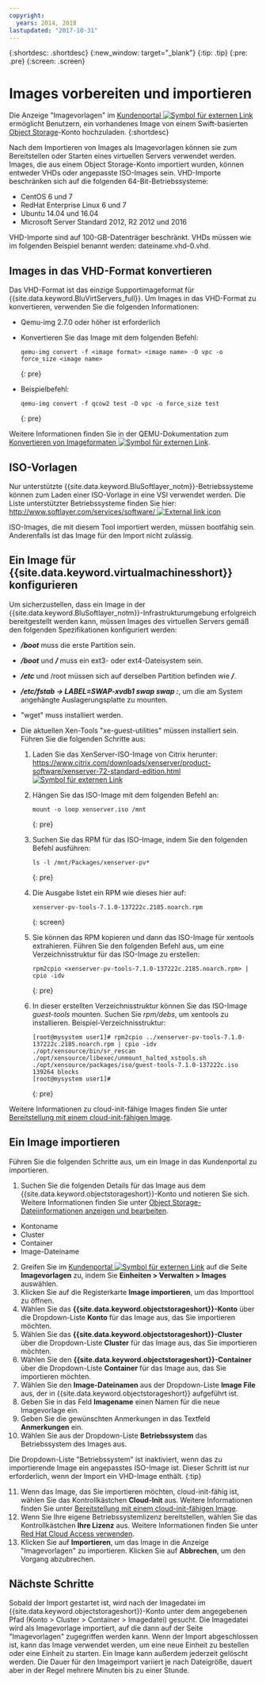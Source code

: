 ```yaml
---
copyright:
  years: 2014, 2018
lastupdated: "2017-10-31"
---
```


{:shortdesc: .shortdesc}
{:new_window: target="_blank"}
{:tip: .tip}
{:pre: .pre}
{:screen: .screen}


# Images vorbereiten und importieren

Die Anzeige "Imagevorlagen" im [Kundenportal ![Symbol für externen Link](../../icons/launch-glyph.svg "Symbol für externen Link")](https://control.softlayer.com/) ermöglicht Benutzern, ein vorhandenes Image von einem Swift-basierten [Object Storage](/docs/infrastructure/objectstorage-swift/index.html)-Konto hochzuladen.
{:shortdesc}

Nach dem Importieren von Images als Imagevorlagen können sie zum Bereitstellen oder Starten eines virtuellen Servers verwendet werden. Images, die aus einem Object Storage-Konto importiert wurden, können entweder VHDs oder angepasste ISO-Images sein. VHD-Importe beschränken sich auf die folgenden 64-Bit-Betriebssysteme:

* CentOS 6 und 7
* RedHat Enterprise Linux 6 und 7
* Ubuntu 14.04 und 16.04
* Microsoft Server Standard 2012, R2 2012 und 2016

VHD-Importe sind auf 100-GB-Datenträger beschränkt. VHDs müssen wie im folgenden Beispiel benannt werden: dateiname.vhd-0.vhd.

## Images in das VHD-Format konvertieren

Das VHD-Format ist das einzige Supportimageformat für {{site.data.keyword.BluVirtServers_full}}. Um Images in das VHD-Format zu konvertieren, verwenden Sie die folgenden Informationen:

* Qemu-img 2.7.0 oder höher ist erforderlich
* Konvertieren Sie das Image mit dem folgenden Befehl: 
 
  ```
  qemu-img convert -f <image format> <image name> -O vpc -o force_size <image name>
  ```
  {: pre}
   
* Beispielbefehl:
   
  ```
  qemu-img convert -f qcow2 test -O vpc -o force_size test
  ```
  {: pre}

Weitere Informationen finden Sie in der QEMU-Dokumentation zum [Konvertieren von Imageformaten ![Symbol für externen Link](../../icons/launch-glyph.svg "Symbol für externen Link")](https://en.wikibooks.org/wiki/QEMU/Images#Converting_image_formats).

## ISO-Vorlagen

Nur unterstützte {{site.data.keyword.BluSoftlayer_notm}}-Betriebssysteme können zum Laden einer ISO-Vorlage in eine VSI verwendet werden. Die Liste unterstützter Betriebssysteme finden Sie hier: [http://www.softlayer.com/services/software/ ![External link icon](../../icons/launch-glyph.svg "External link icon")](http://www.softlayer.com/services/software/)

ISO-Images, die mit diesem Tool importiert werden, müssen bootfähig sein. Anderenfalls ist das Image für den Import nicht zulässig. 

## Ein Image für {{site.data.keyword.virtualmachinesshort}} konfigurieren

Um sicherzustellen, dass ein Image in der {{site.data.keyword.BluSoftlayer_notm}}-Infrastrukturumgebung erfolgreich bereitgestellt werden kann, müssen Images des virtuellen Servers gemäß den folgenden Spezifikationen konfiguriert werden:

* ***/boot*** muss die erste Partition sein.
* ***/boot*** und ***/*** muss ein ext3- oder ext4-Dateisystem sein.
* ***/etc***  und /root müssen sich auf derselben Partition befinden wie ***/***.
* ***/etc/fstab -> LABEL=SWAP-xvdb1 swap swap :***, um die am System angehängte Auslagerungsplatte zu mounten.
* "wget" muss installiert werden.
* Die aktuellen Xen-Tools "xe-guest-utilities" müssen installiert sein. Führen Sie die folgenden Schritte aus:
    
    1. Laden Sie das XenServer-ISO-Image von Citrix herunter: [https://www.citrix.com/downloads/xenserver/product-software/xenserver-72-standard-edition.html ![Symbol für externen Link](../../icons/launch-glyph.svg "Symbol für externen Link")](https://www.citrix.com/downloads/xenserver/product-software/xenserver-72-standard-edition.html)
    
    2. Hängen Sie das ISO-Image mit dem folgenden Befehl an: 
    
        ```
        mount -o loop xenserver.iso /mnt
        ```
        {: pre}
    
    3. Suchen Sie das RPM für das ISO-Image, indem Sie den folgenden Befehl ausführen:
    
        ```
        ls -l /mnt/Packages/xenserver-pv*
        ```
        {: pre}
    
    4. Die Ausgabe listet ein RPM wie dieses hier auf: 
    
        ```
        xenserver-pv-tools-7.1.0-137222c.2185.noarch.rpm
        ```
        {: screen}
     
     5. Sie können das RPM kopieren und dann das ISO-Image für xentools extrahieren. Führen Sie den folgenden Befehl aus, um eine Verzeichnisstruktur für das ISO-Image zu erstellen:
    
        ```
        rpm2cpio <xenserver-pv-tools-7.1.0-137222c.2185.noarch.rpm> | cpio -idv
        ```
        {: pre}
    
     6. In dieser erstellten Verzeichnisstruktur können Sie das ISO-Image *guest-tools* mounten. Suchen Sie *rpm/debs*, um xentools zu installieren. Beispiel-Verzeichnisstruktur:
     
        ```
        [root@mysystem user1]# rpm2cpio ../xenserver-pv-tools-7.1.0-137222c.2185.noarch.rpm | cpio -idv
        ./opt/xensource/bin/sr_rescan
        ./opt/xensource/libexec/unmount_halted_xstools.sh
        ./opt/xensource/packages/iso/guest-tools-7.1.0-137222c.iso
        139264 blocks
        [root@mysystem user1]#
        ```
        {: pre}
    
Weitere Informationen zu cloud-init-fähige Images finden Sie unter [Bereitstellung mit einem cloud-init-fähigen Image](image_cloud-init.html).

## Ein Image importieren

Führen Sie die folgenden Schritte aus, um ein Image in das Kundenportal zu importieren.

1. Suchen Sie die folgenden Details für das Image aus dem {{site.data.keyword.objectstorageshort}}-Konto und notieren Sie sich. Weitere Informationen finden Sie unter [Object Storage-Dateiinformationen anzeigen und bearbeiten](/docs/infrastructure/objectstorage-swift/view-and-edit-object-storage-file-details.html).
  * Kontoname
  * Cluster
  * Container
  * Image-Dateiname
2. Greifen Sie im [Kundenportal ![Symbol für externen Link](../../icons/launch-glyph.svg "Symbol für externen Link")](https://control.softlayer.com/) auf die Seite **Imagevorlagen** zu, indem Sie **Einheiten > Verwalten > Images** auswählen.
3. Klicken Sie auf die Registerkarte **Image importieren**, um das Importtool zu öffnen.
4. Wählen Sie das **{{site.data.keyword.objectstorageshort}}-Konto** über die Dropdown-Liste **Konto** für das Image aus, das Sie importieren möchten.
5. Wählen Sie das **{{site.data.keyword.objectstorageshort}}-Cluster** über die Dropdown-Liste **Cluster** für das Image aus, das Sie importieren möchten.
6. Wählen Sie den **{{site.data.keyword.objectstorageshort}}-Container** über die Dropdown-Liste **Container** für das Image aus, das Sie importieren möchten.
7. Wählen Sie den **Image-Dateinamen** aus der Dropdown-Liste **Image File** aus, der in {{site.data.keyword.objectstorageshort}} aufgeführt ist.
8. Geben Sie in das Feld **Imagename** einen Namen für die neue Imagevorlage ein.
9. Geben Sie die gewünschten Anmerkungen in das Textfeld **Anmerkungen** ein.
10. Wählen Sie aus der Dropdown-Liste **Betriebssystem** das Betriebssystem des Images aus.

  Die Dropdown-Liste "Betriebssystem" ist inaktiviert, wenn das zu importierende Image ein angepasstes ISO-Image ist. Dieser Schritt ist nur erforderlich, wenn der Import ein VHD-Image enthält.
  {:tip}

11. Wenn das Image, das Sie importieren möchten, cloud-init-fähig ist, wählen Sie das Kontrollkästchen **Cloud-Init** aus. Weitere Informationen finden Sie unter [Bereitstellung mit einem cloud-init-fähigen Image](image_cloud-init.html).        
12. Wenn Sie Ihre eigene Betriebssystemlizenz bereitstellen, wählen Sie das Kontrollkästchen **Ihre Lizenz** aus. Weitere Informationen finden Sie unter [Red Hat Cloud Access verwenden](use-red-hat-cloud-access.html). 
13. Klicken Sie auf **Importieren**, um das Image in die Anzeige "Imagevorlagen" zu importieren. Klicken Sie auf **Abbrechen**, um den Vorgang abzubrechen.

## Nächste Schritte

Sobald der Import gestartet ist, wird nach der Imagedatei im {{site.data.keyword.objectstorageshort}}-Konto unter dem angegebenen Pfad (Konto > Cluster > Container > Imagedatei) gesucht. Die Imagedatei wird als Imagevorlage importiert, auf die dann auf der Seite "Imagevorlagen" zugegriffen werden kann. Wenn der Import abgeschlossen ist, kann das Image verwendet werden, um eine neue Einheit zu bestellen oder eine Einheit zu starten.
Ein Image kann außerdem jederzeit gelöscht werden. Die Dauer für den Imageimport variiert je nach Dateigröße, dauert aber in der Regel mehrere Minuten bis zu einer Stunde.

